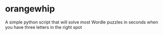# orangewhip
A simple python script that will solve most Wordle puzzles in seconds when you have three letters in the right spot
